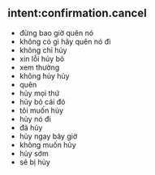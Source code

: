 ## intent:confirmation.cancel
- đừng bao giờ quên nó
- không có gì hãy quên nó đi
- không chỉ hủy
- xin lỗi hủy bỏ
- xem thường
- không hủy hủy
- quên
- hủy mọi thứ
- hủy bỏ cái đó
- tôi muốn hủy
- hủy nó đi
- đã hủy
- hủy ngay bây giờ
- không muốn hủy
- hủy sớm
- sẽ bị hủy